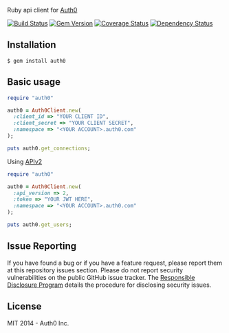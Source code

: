 Ruby api client for [Auth0](https://auth0.com)

[![Build Status](https://travis-ci.org/auth0/ruby-auth0.svg?branch=master)](https://travis-ci.org/auth0/ruby-auth0)
[![Gem Version](https://badge.fury.io/rb/auth0.svg)](http://badge.fury.io/rb/auth0)
[![Coverage Status](https://coveralls.io/repos/auth0/ruby-auth0/badge.svg)](https://coveralls.io/r/auth0/ruby-auth0)
[![Dependency Status](https://gemnasium.com/auth0/ruby-auth0.svg)](https://gemnasium.com/auth0/ruby-auth0)

## Installation

```
$ gem install auth0
```

## Basic usage

```ruby
require "auth0"

auth0 = Auth0Client.new(
  :client_id => "YOUR CLIENT ID",
  :client_secret => "YOUR CLIENT SECRET",
  :namespace => "<YOUR ACCOUNT>.auth0.com"
);

puts auth0.get_connections;
```

Using [APIv2](https://auth0.com/docs/apiv2)

```ruby
require "auth0"

auth0 = Auth0Client.new(
  :api_version => 2,
  :token => "YOUR JWT HERE",
  :namespace => "<YOUR ACCOUNT>.auth0.com"
);

puts auth0.get_users;
```


## Issue Reporting

If you have found a bug or if you have a feature request, please report them at this repository issues section. Please do not report security vulnerabilities on the public GitHub issue tracker. The [Responsible Disclosure Program](https://auth0.com/whitehat) details the procedure for disclosing security issues.

## License

MIT 2014 - Auth0 Inc.
